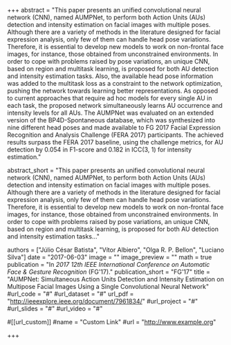 +++
abstract = "This paper presents an unified convolutional neural network (CNN), named AUMPNet, to perform both Action Units (AUs) detection and intensity estimation on facial images with multiple poses. Although there are a variety of methods in the literature designed for facial expression analysis, only few of them can handle head pose variations. Therefore, it is essential to develop new models to work on non-frontal face images, for instance, those obtained from unconstrained environments. In order to cope with problems raised by pose variations, an unique CNN, based on region and multitask learning, is proposed for both AU detection and intensity estimation tasks. Also, the available head pose information was added to the multitask loss as a constraint to the network optimization, pushing the network towards learning better representations. As opposed to current approaches that require ad hoc models for every single AU in each task, the proposed network simultaneously learns AU occurrence and intensity levels for all AUs. The AUMPNet was evaluated on an extended version of the BP4D-Spontaneous database, which was synthesized into nine different head poses and made available to FG 2017 Facial Expression Recognition and Analysis Challenge (FERA 2017) participants. The achieved results surpass the FERA 2017 baseline, using the challenge metrics, for AU detection by 0.054 in F1-score and 0.182 in ICC(3, 1) for intensity estimation."

abstract_short = "This paper presents an unified convolutional neural network (CNN), named AUMPNet, to perform both Action Units (AUs) detection and intensity estimation on facial images with multiple poses. Although there are a variety of methods in the literature designed for facial expression analysis, only few of them can handle head pose variations. Therefore, it is essential to develop new models to work on non-frontal face images, for instance, those obtained from unconstrained environments. In order to cope with problems raised by pose variations, an unique CNN, based on region and multitask learning, is proposed for both AU detection and intensity estimation tasks..."

authors = ["Júlio César Batista", "Vítor Albiero", "Olga R. P. Bellon", "Luciano Silva"]
date = "2017-06-03"
image = ""
image_preview = ""
math = true
publication = "In *2017 12th IEEE International Conference on Automatic Face & Gesture Recognition* (FG'17)."
publication_short = "FG'17"
title = "AUMPNet: Simultaneous Action Units Detection and Intensity Estimation on Multipose Facial Images Using a Single Convolutional Neural Network"
#url_code = "#"
#url_dataset = "#"
url_pdf = "http://ieeexplore.ieee.org/document/7961834/"
#url_project = "#"
#url_slides = "#"
#url_video = "#"

#[[url_custom]]
#name = "Custom Link"
#url = "http://www.example.org"

+++
